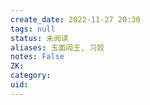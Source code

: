 ```yaml
---
create_date: 2022-11-27 20:30
tags: null
status: 未阅读 
aliases: 玉面阎王, 习姣
notes: False
ZK: 
category: 
uid: 
---
```



